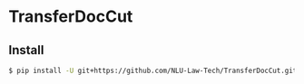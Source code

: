 # TransferDocCut
## Install
```bash
$ pip install -U git+https://github.com/NLU-Law-Tech/TransferDocCut.git
```

